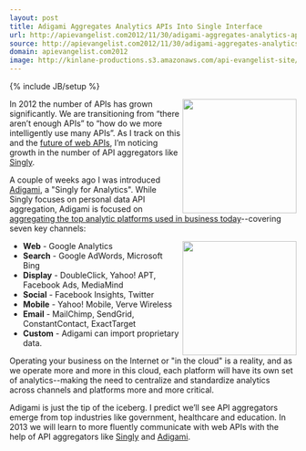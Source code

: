```yaml
---
layout: post
title: Adigami Aggregates Analytics APIs Into Single Interface
url: http://apievangelist.com2012/11/30/adigami-aggregates-analytics-apis-into-single-interface/
source: http://apievangelist.com2012/11/30/adigami-aggregates-analytics-apis-into-single-interface/
domain: apievangelist.com2012
image: http://kinlane-productions.s3.amazonaws.com/api-evangelist-site/blog/adigami-logo.png
---
```

{% include JB/setup %}<p>
     <a href="http://www.adigami.com/" target="_blank"><img src="https://s3.amazonaws.com/kinlane-productions/api-evangelist/adigami/adigami-logo.png"  width="200" align="right" /></a>
</p>
<p>
     In 2012 the number of APIs has grown significantly. We are transitioning from “there aren’t enough APIs” to “how do we more intelligently use many APIs”. As I track on this and the <a href="http://apievangelist.com/2012/07/27/what-is-the-future-of-web-apis/">future of web APIs</a>, I’m noticing growth in the number of API aggregators like <a title="Singly" href="http://singly.com">Singly</a>.
</p>
<p>
     A couple of weeks ago I was introduced <a title="Adigami" href="http://www.adigami.com/">Adigami</a>, a "Singly for Analytics". While Singly focuses on personal data API aggregation, Adigami is focused on <a title="aggregating the top analytic platforms used in business today" href="http://www.adigami.com/">aggregating the top analytic platforms used in business today</a>--covering seven key channels:
</p>
<p>
     <a href="http://www.adigami.com/" target="_blank"><img src="https://s3.amazonaws.com/kinlane-productions/api-evangelist/adigami/adigami-data-visual.png"  width="200" align="right" /></a>
</p>
<ul>
     <li>
          <strong>Web</strong> - Google Analytics
     </li>
     <li>
          <strong>Search</strong> - Google AdWords, Microsoft Bing
     </li>
     <li>
          <strong>Display</strong> - DoubleClick, Yahoo! APT, Facebook Ads, MediaMind
     </li>
     <li>
          <strong>Social</strong> - Facebook Insights, Twitter
     </li>
     <li>
          <strong>Mobile</strong> - Yahoo! Mobile, Verve Wireless
     </li>
     <li>
          <strong>Email</strong> - MailChimp, SendGrid, ConstantContact, ExactTarget
     </li>
     <li>
          <strong>Custom</strong> - Adigami can import proprietary data.
     </li>
</ul>
<p>
     Operating your business on the Internet or "in the cloud" is a reality, and as we operate more and more in this cloud, each platform will have its own set of analytics--making the need to centralize and standardize analytics across channels and platforms more and more critical.
</p>
<p>
     Adigami is just the tip of the iceberg. I predict we’ll see API aggregators emerge from top industries like government, healthcare and education. In 2013 we will learn to more fluently communicate with web APIs with the help of API aggregators like <a title="Singly" href="http://singly.com">Singly</a> and <a title="Adigami" href="http://www.adigami.com/">Adigami</a>.
</p>
